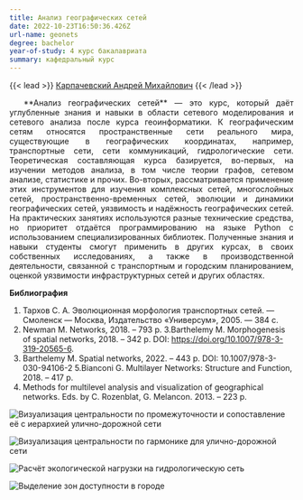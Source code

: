 ```yaml
---
title: Анализ географических сетей
date: 2022-10-23T16:50:36.426Z
url-name: geonets
degree: bachelor
year-of-study: 4 курс бакалавриата
summary: кафедральный курс
---
```

{{< lead >}} [Карпачевский Андрей Михайлович](https://istina.msu.ru/profile/IOWq750/) {{< /lead >}}

<div style="text-align: justify; text-indent: 25px;">
**Анализ географических сетей** — это курс, который даёт углубленные знания и навыки в области сетевого моделирования и сетевого анализа после курса геоинформатики. К географическим сетям относятся пространственные сети реального мира, существующие в географических координатах, например, транспортные сети, сети коммуникаций, гидрологические сети. Теоретическая составляющая курса базируется, во-первых, на изучении методов анализа, в том числе теории графов, сетевом анализе, статистике и прочих. Во-вторых, рассматривается применение этих инструментов для изучения комплексных сетей, многослойных сетей, пространственно-временных сетей, эволюции и динамики географических сетей, уязвимость и надёжность географических сетей. На практических занятиях используются разные технические средства, но приоритет отдаётся программированию на языке Python с использованием специализированных библиотек. Полученные знания и навыки студенты смогут применить в других курсах, в своих собственных исследованиях, а также в производственной деятельности, связанной с транспортным и городским планированием, оценкой уязвимости инфраструктурных сетей и других областях. </div>

**Библиография**

1. Тархов С. А. Эволюционная морфология транспортных сетей. — Смоленск — Москва, Издательство «Универсум», 2005. — 384 с.
2. Newman M. Networks, 2018. – 793 p.
3.Barthelemy M. Morphogenesis of spatial networks, 2018. – 342 p. DOI: https://doi.org/10.1007/978-3-319-20565-6.
4. Barthelemy M. Spatial networks, 2022. – 443 p. DOI: 10.1007/978-3-030-94106-2
5.Bianconi G. Multilayer Networks: Structure and Function, 2018. – 417 p.
6. Methods for multilevel analysis and visualization of geographical networks. Eds. by C. Rozenblat, G. Melancon. 2013. – 223 p.



![Визуализация центральности по промежуточности и сопоставление её с иерархией улично-дорожной сети](img/geonets_1_harmonic.png "Визуализация центральности по промежуточности и сопоставление её с иерархией улично-дорожной сети")

![Визуализация центральности по гармонике для улично-дорожной сети](img/geonets_2_hierarchy.png "Визуализация центральности по гармонике для улично-дорожной сети")

![Расчёт экологической нагрузки на гидрологическую сеть](img/geonets_3_murmansk_1.png "Расчёт экологической нагрузки на гидрологическую сеть")

![Выделение зон доступности в городе](img/geonets_4_network_bali_1.jpg "Выделение зон доступности в городе")